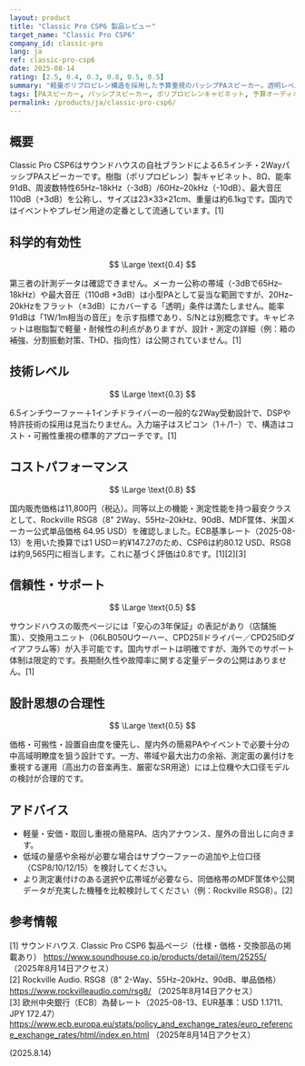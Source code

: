 ```yaml
---
layout: product
title: "Classic Pro CSP6 製品レビュー"
target_name: "Classic Pro CSP6"
company_id: classic-pro
lang: ja
ref: classic-pro-csp6
date: 2025-08-14
rating: [2.5, 0.4, 0.3, 0.8, 0.5, 0.5]
summary: "軽量ポリプロピレン構造を採用した予算重視のパッシブPAスピーカー。透明レベルの測定性能は満たしませんが、軽量・可搬性重視の基本的なPA用途には合理的な機能を提供します。"
tags: [PAスピーカー, パッシブスピーカー, ポリプロピレンキャビネット, 予算オーディオ]
permalink: /products/ja/classic-pro-csp6/
---
```


## 概要

Classic Pro CSP6はサウンドハウスの自社ブランドによる6.5インチ・2WayパッシブPAスピーカーです。樹脂（ポリプロピレン）製キャビネット、8Ω、能率91dB、周波数特性65Hz–18kHz（-3dB）/60Hz–20kHz（-10dB）、最大音圧110dB（+3dB）を公称し、サイズは23×33×21cm、重量は約6.1kgです。国内ではイベントやプレゼン用途の定番として流通しています。[1]

## 科学的有効性

$$ \Large \text{0.4} $$

第三者の計測データは確認できません。メーカー公称の帯域（-3dBで65Hz–18kHz）や最大音圧（110dB +3dB）は小型PAとして妥当な範囲ですが、20Hz–20kHzをフラット（±3dB）にカバーする「透明」条件は満たしません。能率91dBは「1W/1m相当の音圧」を示す指標であり、S/Nとは別概念です。キャビネットは樹脂製で軽量・耐候性の利点がありますが、設計・測定の詳細（例：箱の補強、分割振動対策、THD、指向性）は公開されていません。[1]

## 技術レベル

$$ \Large \text{0.3} $$

6.5インチウーファー＋1インチドライバーの一般的な2Way受動設計で、DSPや特許技術の採用は見当たりません。入力端子はスピコン（1＋/1−）で、構造はコスト・可搬性重視の標準的アプローチです。[1]

## コストパフォーマンス

$$ \Large \text{0.8} $$

国内販売価格は11,800円（税込）。同等以上の機能・測定性能を持つ最安クラスとして、Rockville RSG8（8" 2Way、55Hz–20kHz、90dB、MDF筐体、米国メーカー公式単品価格 64.95 USD）を確認しました。ECB基準レート（2025-08-13）を用いた換算では1 USD＝約¥147.27のため、CSP6は約80.12 USD、RSG8は約9,565円に相当します。これに基づく評価は0.8です。[1][2][3]

## 信頼性・サポート

$$ \Large \text{0.5} $$

サウンドハウスの販売ページには「安心の3年保証」の表記があり（店舗施策）、交換用ユニット（06LB050Uウーハー、CPD25IIドライバー／CPD25IIDダイアフラム等）が入手可能です。国内サポートは明確ですが、海外でのサポート体制は限定的です。長期耐久性や故障率に関する定量データの公開はありません。[1]

## 設計思想の合理性

$$ \Large \text{0.5} $$

価格・可搬性・設置自由度を優先し、屋内外の簡易PAやイベントで必要十分の中高域明瞭度を狙う設計です。一方、帯域や最大出力の余裕、測定面の裏付けを重視する運用（高出力の音楽再生、厳密なSR用途）には上位機や大口径モデルの検討が合理的です。

## アドバイス

- 軽量・安価・取回し重視の簡易PA、店内アナウンス、屋外の音出しに向きます。
- 低域の量感や余裕が必要な場合はサブウーファーの追加や上位口径（CSP8/10/12/15）を検討してください。
- より測定裏付けのある選択や広帯域が必要なら、同価格帯のMDF筐体や公開データが充実した機種を比較検討してください（例：Rockville RSG8）。[2]

## 参考情報

[1] サウンドハウス. Classic Pro CSP6 製品ページ（仕様・価格・交換部品の掲載あり） https://www.soundhouse.co.jp/products/detail/item/25255/ （2025年8月14日アクセス）  
[2] Rockville Audio. RSG8（8" 2-Way、55Hz–20kHz、90dB、単品価格） https://www.rockvilleaudio.com/rsg8/ （2025年8月14日アクセス）  
[3] 欧州中央銀行（ECB）為替レート（2025-08-13、EUR基準：USD 1.1711、JPY 172.47） https://www.ecb.europa.eu/stats/policy_and_exchange_rates/euro_reference_exchange_rates/html/index.en.html （2025年8月14日アクセス）

(2025.8.14)

